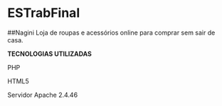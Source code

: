 # ESTrabFinal

##Nagini
Loja de roupas e acessórios online para comprar sem sair de casa.

**TECNOLOGIAS UTILIZADAS**

PHP 

HTML5

Servidor Apache 2.4.46
